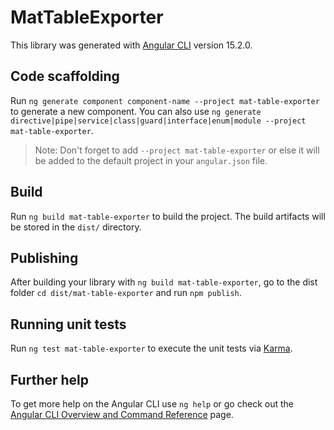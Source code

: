 # MatTableExporter

This library was generated with [Angular CLI](https://github.com/angular/angular-cli) version 15.2.0.

## Code scaffolding

Run `ng generate component component-name --project mat-table-exporter` to generate a new component. You can also use `ng generate directive|pipe|service|class|guard|interface|enum|module --project mat-table-exporter`.
> Note: Don't forget to add `--project mat-table-exporter` or else it will be added to the default project in your `angular.json` file. 

## Build

Run `ng build mat-table-exporter` to build the project. The build artifacts will be stored in the `dist/` directory.

## Publishing

After building your library with `ng build mat-table-exporter`, go to the dist folder `cd dist/mat-table-exporter` and run `npm publish`.

## Running unit tests

Run `ng test mat-table-exporter` to execute the unit tests via [Karma](https://karma-runner.github.io).

## Further help

To get more help on the Angular CLI use `ng help` or go check out the [Angular CLI Overview and Command Reference](https://angular.io/cli) page.
